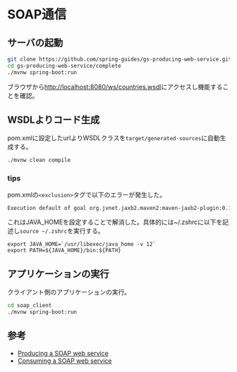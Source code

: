 # SOAP通信

## サーバの起動

```sh
git clone https://github.com/spring-guides/gs-producing-web-service.git
cd gs-producing-web-service/complete
./mvnw spring-boot:run
```

ブラウザから[http://localhost:8080/ws/countries.wsdl](http://localhost:8080/ws/countries.wsdl)にアクセスし機能することを確認。

## WSDLよりコード生成

pom.xmlに設定したurlよりWSDLクラスを`target/generated-sources`に自動生成する。

```sh
./mvnw clean compile
```

### tips

pom.xmlの`<exclusion>`タグで以下のエラーが発生した。

```sh
Execution default of goal org.jvnet.jaxb2.maven2:maven-jaxb2-plugin:0.14.0:generate failed.
```

これはJAVA_HOMEを設定することで解消した。具体的には~/.zshrcに以下を記述し`source ~/.zshrc`を実行する。

```vim
export JAVA_HOME=`/usr/libexec/java_home -v 12`
export PATH=${JAVA_HOME}/bin:${PATH}
```

## アプリケーションの実行

クライアント側のアプリケーションの実行。

```sh
cd soap_client
./mvnw spring-boot:run
```

## 参考

- [Producing a SOAP web service](https://spring.io/guides/gs/producing-web-service/)
- [Consuming a SOAP web service](https://spring.io/guides/gs/consuming-web-service/)

